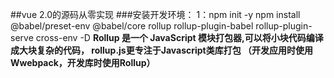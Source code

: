 <!--
 * @Author: 于学文
 * @LastModifiedBy: 于学文
 * @Date: 2020-06-10 09:43:44
 * @LastEditTime: 2020-06-10 09:43:45
 * @Description: file content
--> 
##vue 2.0的源码从零实现
###安装开发环境：
   1：npm init -y
      npm install @babel/preset-env @babel/core rollup rollup-plugin-babel rollup-plugin-serve cross-env -D
    **Rollup 是一个 JavaScript 模块打包器,可以将小块代码编译成大块复杂的代码， rollup.js更专注于Javascript类库打包 （开发应用时使用Wwebpack，开发库时使用Rollup）**

  